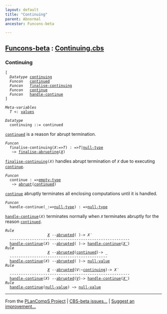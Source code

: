 ```yaml
---
layout: default
title: "Continuing"
parent: Abnormal
ancestor: Funcons-beta

---
```


[Funcons-beta] : [Continuing.cbs]
-----------------------------

### Continuing

<div class="highlighter-rouge"><pre class="highlight"><code>[
  <i class="keyword">Datatype</i> <span class="name"><a href="#Name_continuing">continuing</a></span>
  <i class="keyword">Funcon</i>   <span class="name"><a href="#Name_continued">continued</a></span>
  <i class="keyword">Funcon</i>   <span class="name"><a href="#Name_finalise-continuing">finalise-continuing</a></span>
  <i class="keyword">Funcon</i>   <span class="name"><a href="#Name_continue">continue</a></span>
  <i class="keyword">Funcon</i>   <span class="name"><a href="#Name_handle-continue">handle-continue</a></span>
]</code></pre></div>



<div class="highlighter-rouge"><pre class="highlight"><code><i class="keyword">Meta-variables</i>
  <span id="PartVariable_T"><i class="var">T</i></span> <: <span class="name"><a href="../../../Values/Value-Types/index.html#Name_values">values</a></span></code></pre></div>



<div class="highlighter-rouge"><pre class="highlight"><code><i class="keyword">Datatype</i>
  <span class="name"><span id="Name_continuing">continuing</span></span> ::= <span id="Name_continued">continued</span></code></pre></div>

  <code><span class="name"><a href="#Name_continued">continued</a></span></code> is a reason for abrupt termination.



<div class="highlighter-rouge"><pre class="highlight"><code><i class="keyword">Funcon</i>
  <span class="name"><span id="Name_finalise-continuing">finalise-continuing</span></span>(<span id="Variable76_X"><i class="var">X</i></span>:=><span id="Variable81_T"><i class="var">T</i></span>) : =><span id="Variable96_T"><i class="var">T</i></span>|<span class="name"><a href="../../../Values/Primitive/Null/index.html#Name_null-type">null-type</a></span>
   ~> <span class="name"><a href="../Abrupting/index.html#Name_finalise-abrupting">finalise-abrupting</a></span>(<a href="#Variable76_X"><i class="var">X</i></a>)</code></pre></div>


  <code><span class="name"><a href="#Name_finalise-continuing">finalise-continuing</a></span>(<i class="var">X</i>)</code> handles abrupt termination of <code><i class="var">X</i></code> due to executing
  <code><span class="name"><a href="#Name_continue">continue</a></span></code>.



<div class="highlighter-rouge"><pre class="highlight"><code><i class="keyword">Funcon</i>
  <span class="name"><span id="Name_continue">continue</span></span> : =><span class="name"><a href="../../../Values/Value-Types/index.html#Name_empty-type">empty-type</a></span>
   ~> <span class="name"><a href="../Abrupting/index.html#Name_abrupt">abrupt</a></span>(<span class="name"><a href="#Name_continued">continued</a></span>)</code></pre></div>


  <code><span class="name"><a href="#Name_continue">continue</a></span></code> abruptly terminates all enclosing computations until it is handled.



<div class="highlighter-rouge"><pre class="highlight"><code><i class="keyword">Funcon</i>
  <span class="name"><span id="Name_handle-continue">handle-continue</span></span>(_:=><span class="name"><a href="../../../Values/Primitive/Null/index.html#Name_null-type">null-type</a></span>) : =><span class="name"><a href="../../../Values/Primitive/Null/index.html#Name_null-type">null-type</a></span></code></pre></div>

  <code><span class="name"><a href="#Name_handle-continue">handle-continue</a></span>(<i class="var">X</i>)</code> terminates normally when <code><i class="var">X</i></code> terminates abruptly for the
  reason <code><span class="name"><a href="#Name_continued">continued</a></span></code>.

<div class="highlighter-rouge"><pre class="highlight"><code><i class="keyword">Rule</i>
                   <a href="#Variable307_X"><i class="var">X</i></a> --<span class="ent-name"><a href="../Abrupting/index.html#Name_abrupted">abrupted</a></span>( )-> <span id="Variable294_X'"><i class="var">X&prime;</i></span>
  ------------------------------------------------------
  <span class="name"><a href="#Name_handle-continue">handle-continue</a></span>(<span id="Variable307_X"><i class="var">X</i></span>) --<span class="ent-name"><a href="../Abrupting/index.html#Name_abrupted">abrupted</a></span>( )-> <span class="name"><a href="#Name_handle-continue">handle-continue</a></span>(<a href="#Variable294_X'"><i class="var">X&prime;</i></a>)
<i class="keyword">Rule</i>
                   <a href="#Variable382_X"><i class="var">X</i></a> --<span class="ent-name"><a href="../Abrupting/index.html#Name_abrupted">abrupted</a></span>(<span class="name"><a href="#Name_continued">continued</a></span>)-> _
  --------------------------------------------
  <span class="name"><a href="#Name_handle-continue">handle-continue</a></span>(<span id="Variable382_X"><i class="var">X</i></span>) --<span class="ent-name"><a href="../Abrupting/index.html#Name_abrupted">abrupted</a></span>( )-> <span class="name"><a href="../../../Values/Primitive/Null/index.html#Name_null-value">null-value</a></span>
<i class="keyword">Rule</i>
                   <a href="#Variable455_X"><i class="var">X</i></a> --<span class="ent-name"><a href="../Abrupting/index.html#Name_abrupted">abrupted</a></span>(<span id="Variable421_V"><i class="var">V</i></span>:~<span class="name"><a href="#Name_continuing">continuing</a></span>)-> <span id="Variable442_X'"><i class="var">X&prime;</i></span>
  ------------------------------------------------------
  <span class="name"><a href="#Name_handle-continue">handle-continue</a></span>(<span id="Variable455_X"><i class="var">X</i></span>) --<span class="ent-name"><a href="../Abrupting/index.html#Name_abrupted">abrupted</a></span>(<a href="#Variable421_V"><i class="var">V</i></a>)-> <span class="name"><a href="#Name_handle-continue">handle-continue</a></span>(<a href="#Variable442_X'"><i class="var">X&prime;</i></a>)
<i class="keyword">Rule</i>
  <span class="name"><a href="#Name_handle-continue">handle-continue</a></span>(<span class="name"><a href="../../../Values/Primitive/Null/index.html#Name_null-value">null-value</a></span>) ~> <span class="name"><a href="../../../Values/Primitive/Null/index.html#Name_null-value">null-value</a></span></code></pre></div>



____

From the [PLanCompS Project] | [CBS-beta issues...] | [Suggest an improvement...]

[Continuing.cbs]: Continuing.cbs 
  "CBS SOURCE FILE"
[Funcons-beta]: /CBS-beta/docs/Funcons-beta
  "FUNCONS-BETA"
[Unstable-Funcons-beta]: /CBS-beta/docs/Unstable-Funcons-beta
  "UNSTABLE-FUNCONS-BETA"
[Languages-beta]: /CBS-beta/docs/Languages-beta
  "LANGUAGES-BETA"
[Unstable-Languages-beta]: /CBS-beta/docs/Unstable-Languages-beta
  "UNSTABLE-LANGUAGES-BETA"
[CBS-beta]: /CBS-beta "CBS-BETA"
[PLanCompS Project]: https://plancomps.github.io
  "PROGRAMMING LANGUAGE COMPONENTS AND SPECIFICATIONS PROJECT HOME PAGE"
[CBS-beta issues...]: https://github.com/plancomps/CBS-beta/issues
  "CBS-BETA ISSUE REPORTS ON GITHUB"
[Suggest an improvement...]: mailto:plancomps@gmail.com?Subject=CBS-beta%20-%20comment&Body=Re%3A%20CBS-beta%20specification%20at%20Computations/Abnormal/Continuing/Continuing.cbs%0A%0AComment/Query/Issue/Suggestion%3A%0A%0A%0ASignature%3A%0A 
  "GENERATE AN EMAIL TEMPLATE"
